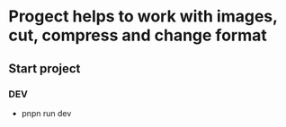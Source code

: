 # Progect helps to work with images, cut, compress and change format

## Start project

### DEV
- pnpn run dev

